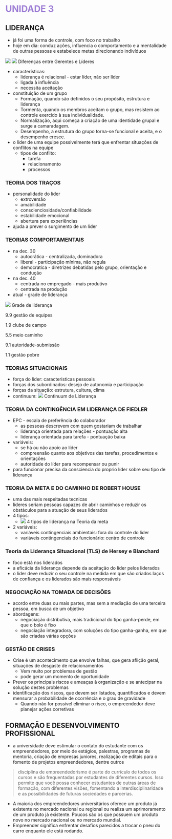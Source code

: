 # <span style="color:#A082D6">**UNIDADE 3**</span>

## LIDERANÇA

- já foi uma forma de controle, com foco no trabalho
- hoje em dia: conduz ações, influencia o comportamento e a mentalidade de outras pessoas e estabelece metas direcionando indivíduos


![](./assets/lideres1.png)
![](./assets/lideres2.png)
<fig>Diferenças entre Gerentes e Líderes</fig>

- características:
    - liderança é relacional - estar líder, não ser líder
    - ligada à influência
    - necessita aceitação
- constituição de um grupo
    - Formação, quando são definidos o seu propósito, estrutura e liderança
    - Tormenta, quando os membros aceitam o grupo, mas resistem ao controle exercido à sua individualidade.
    - Normalização, aqui começa a criação de uma identidade grupal e surge a camaradagem.
    - Desempenho, a estrutura do grupo torna-se funcional e aceita, e o desempenho cresce.
- o líder de uma equipe possivelmente terá que enfrentar situações de conflitos na equipe
    - tipos de conflito:
        - tarefa
        - relacionamento
        - processos

### TEORIA DOS TRAÇOS

- personalidade do líder
    - extroversão
    - amabilidade
    - conscienciosidade/confiabilidade
    - estabilidade emocional
    - abertura para experiências
- ajuda a prever o surgimento de um líder

### TEORIAS COMPORTAMENTAIS

- na dec. 30
    - autocrática - centralizada, dominadora
    - liberal - participação mínima, não regula
    - democratica - diretrizes debatidas pelo grupo, orientação e condução
- na dec. 40
    - centrada no empregado - mais produtivo
    - centrada na produção
- atual - grade de liderança
    
![](./assets/grade_de_lideranca.png)
<fig>Grade de liderança</fig>

9.9 gestão de equipes

1.9 clube de campo

5.5 meio caminho

9.1 autoridade-submissão

1.1 gestão pobre

### TEORIAS SITUACIONAIS

- força do lider: caracteristicas pessoais
- forças dos subordinados: desejo de autonomia e participação
- forças da situação: estrutura, cultura, clima
- continuum: 
![](./assets/continuum.png)
<fig>Continuum de Liderança</fig>

### TEORIA DA CONTINGÊNCIA EM LIDERANÇA DE FIEDLER

- EPC - escala de preferência do colaborador
    - as pessoas descrevem com quem gostariam de trabalhar
    - liderança orientada para relações - pontuação alta
    - liderança orientada para tarefa - pontuação baixa
- variáveis:
    - se há ou não apoio ao líder
    - compreensão quanto aos objetivos das tarefas, procedimentos e orientações
    - autoridade do líder para recompensar ou punir
- para funcionar precisa da consciencia do proprio líder sobre seu tipo de liderança

### TEORIA DA META E DO CAMINHO DE ROBERT HOUSE

- uma das mais respeitadas tecnicas
- líderes seriam pessoas capazes de abrir caminhos e reduzir os obstáculos para a atuação de seus liderados
- 4 tipos:
    - ![](./assets/teoria_da_meta.png)
<fig>4 tipos de liderança na Teoria da meta</fig>
- 2 variáveis:
    - variáveis contingenciais ambientais: fora do controle do lider
    - variáveis contingenciais do funcionário: centro de controle
 
### Teoria da Liderança Situacional (TLS) de Hersey e Blanchard

- foco está nos liderados
- a eficácia da liderança depende da aceitação do líder pelos liderados
- o líder deve reduzir o seu controle na medida em que são criados laços de confiança e os liderados são mais responsáveis

### NEGOCIAÇÃO NA TOMADA DE DECISÕES

- acordo entre duas ou mais partes, mas sem a mediação de uma terceira pessoa, em busca de um objetivo
- abordagens:
    - negociação distributiva, mais tradicional do tipo ganha-perde, em que o bolo é fixo
    - negociação integradora, com soluções do tipo ganha-ganha, em que são criadas várias opções

### GESTÃO DE CRISES

- Crise é um acontecimento que envolve falhas, que gera aflição geral, situações de desgaste de relacionamentos
    - Vem muito por problemas de gestão
    - pode gerar um momento de oportunidade
- Prever os principais riscos e ameaças à organização e se antecipar na solução destes problemas
- identificação dos riscos, que devem ser listados, quantificados e devem mensurar a probabilidade de ocorrência e o grau de gravidade
    - Quando não for possível eliminar o risco, o empreendedor deve planejar ações corretivas

## FORMAÇÃO E DESENVOLVIMENTO PROFISSIONAL

- a universidade deve estimular o contato do estudante com os empreendedores, por meio de estágios, palestras, programas de mentoria, criação de empresas juniores, realização de editais para o fomento de projetos empreendedores, dentre outros
> disciplina de empreendedorismo é parte do currículo de todos os cursos e são frequentadas por estudantes de diferentes cursos. Isso permite que você possa conhecer estudantes de outras áreas de formação, com diferentes visões, fomentando a interdisciplinaridade e as possibilidades de futuras sociedades e parcerias.
- A maioria dos empreendedores universitários oferece um produto já existente no mercado nacional ou regional ou realiza um aprimoramento de um produto já existente. Poucos são os que possuem um produto novo no mercado nacional ou no mercado mundial.
- Empreender significa enfrentar desafios parecidos a trocar o pneu do carro enquanto ele está rodando.

